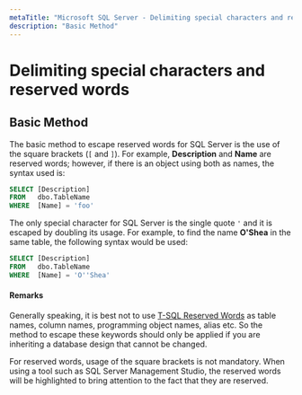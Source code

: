```yaml
---
metaTitle: "Microsoft SQL Server - Delimiting special characters and reserved words"
description: "Basic Method"
---
```


# Delimiting special characters and reserved words



## Basic Method


The basic method to escape reserved words for SQL Server is the use of the square brackets (`[` and `]`).  For example, **Description** and **Name** are reserved words; however, if there is an object using both as names, the syntax used is:

```sql
SELECT [Description]
FROM   dbo.TableName
WHERE  [Name] = 'foo'

```

The only special character for SQL Server is the single quote `'` and it is escaped by doubling its usage.  For example, to find the name **O'Shea** in the same table, the following syntax would be used:

```sql
SELECT [Description]
FROM   dbo.TableName
WHERE  [Name] = 'O''Shea'

```



#### Remarks


Generally speaking, it is best not to use [T-SQL Reserved Words](https://msdn.microsoft.com/en-us/library/ms189822.aspx) as table names, column names, programming object names, alias etc. So the method to escape these keywords should only be applied if you are inheriting a database design that cannot be changed.

For reserved words, usage of the square brackets is not mandatory.  When using a tool such as SQL Server Management Studio, the reserved words will be highlighted to bring attention to the fact that they are reserved.

